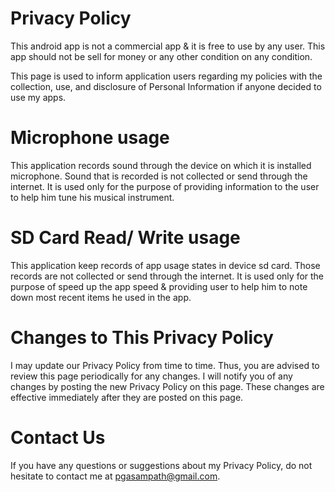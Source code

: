 # Privacy Policy
This android app is not a commercial app & it is free to use by any user. This app should not be sell for money or any other condition on any condition.

This page is used to inform application users regarding my policies with the collection, use, and disclosure of Personal Information if anyone decided to use my apps.

# Microphone usage
This application records sound through the device on which it is installed microphone. Sound that is recorded is not collected or send through the internet. It is used only for the purpose of providing information to the user to help him tune his musical instrument.

# SD Card Read/ Write usage
This application keep records of app usage states in device sd card. Those records are not collected or send through the internet. It is used only for the purpose of speed up the app speed & providing user to help him to note down most recent items he used in the app.

# Changes to This Privacy Policy
I may update our Privacy Policy from time to time. Thus, you are advised to review this page periodically for any changes. I will notify you of any changes by posting the new Privacy Policy on this page. These changes are effective immediately after they are posted on this page.

# Contact Us
If you have any questions or suggestions about my Privacy Policy, do not hesitate to contact me at pgasampath@gmail.com.
